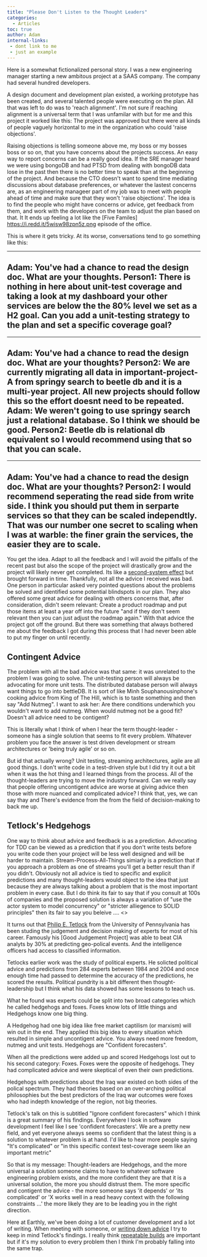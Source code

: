 ```yaml
---
title: "Please Don't Listen to the Thought Leaders"
categories:
  - Articles
toc: true
author: Adam
internal-links:
 - dont link to me
 - just an example
---
```


Here is a somewhat fictionalized personal story.  I was a new engineering manager starting a new ambitous project at a SAAS company. The company had several hundred developers. 

A design document and development plan existed, a working prototype has been created, and several talented people were executing on the plan. All that was left to do was to 'reach alignment'. I'm not sure if reaching alignment is a universal term that I was unfamilar with but for me and this project it worked like this: The project was approved but there were all kinds of people vaguely horizontal to me in the organization who could 'raise objections'. 

Raising objections is telling someone above me, my boss or my bosses boss or so on, that you have concerns about the projects success.  An easy way to report concerns can be a really good idea. If the SRE manager heard we were using bongoDB and had PTSD from dealing with bongoDB data lose in the past then there is no better time to speak than at the beginning of the project.  And because the CTO doesn't want to spend time mediating discussions about database preferences, or whatever the lastest concerns are, as an engineering manageer part of my job was to meet with people ahead of time and make sure that they won't 'raise objections'.  The idea is to find the people who might have concerns or advice, get feedback from them, and work with the developers on the team to adjust the plan based on that.  It It ends up feeling a lot like the [Five Familes] https://i.redd.it/5wisw98zpn5z.png episode of the office.

This is where it gets tricky. At its worse, conversations tend to go something like this:

---
Adam: You've had a chance to read the design doc.  What are your thoughts.
Person1: There is nothing in here about unit-test coverage and taking a look at my dashboard your other services are below the the 80% level we set as a H2 goal. Can you add a unit-testing strategy to the plan and set a specific coverage goal? 
---
---
Adam: You've had a chance to read the design doc.  What are your thoughts?
Person2: We are currently migrating all data in important-project-A from springy search to beetle db and it is a multi-year project. All new projects should follow this so the effort doesnt need to be repeated.
Adam: We weren't going to use springy search just a relational database. So I think we should be good.
Person2: Beetle db is relational db equivalent so I would recommend using that so that you can scale.
---
---
Adam: You've had a chance to read the design doc.  What are your thoughts?
Person2: I would recommend seperating the read side from write side. I think you should put them in serparte services so that they can be scaled independtly. That was our number one secret to scaling when I was at warble: the finer grain the services, the easier they are to scale.
---

You get the idea. Adapt to all the feedback and I will avoid the pitfalls of the recent past but also the scope of the project will drastically grow and the project will likely never get completed.  Its like a [second-system effect](https://en.wikipedia.org/wiki/Second-system_effect) but brought forward in time. Thankfully, not all the advice I received was bad.  One person in particular asked very pointed questions about the problems be solved and identified some potential blindspots in our plan.  They also offered some great advice for dealing with others concerns that, after consideration, didn't seem relevant: Create a product roadmap and put those items at least a year off into the future "and if they don't seem relevant then you can just adjust the roadmap again." With that advice the project got off the ground. But there was something that always bothered me about the feedback I got during this process that I had never been able to put my finger on until recently.

## Contingent Advice

The problem with all the bad advice was that same: it was unrelated to the problem I was going to solve.  The unit-testing person will always be advocating for more unit tests.  The distributed database person will always want things to go into bettleDB. It is sort of like Minh Souphanousinphone's cooking advice from King of The Hill, which is to taste something and then say "Add Nutmeg". I want to ask her: Are there conditions underwhich you wouldn't want to add nutmeg.  When would nutmeg not be a good fit?  Doesn't all advice need to be contigent?

This is literally what I think of when I hear the term thought-leader - someone has a single solution that seems to fit every problem. Whatever problem you face the answer is test driven development or stream architectures or 'being truly agile' or so on.

But id that actually wrong? Unit testing, streaming architectures, agile are all good things.  I don't write code in a test-driven style but I did try it out a bit when it was the hot thing and I learned things from the process.  All of the thought-leaders are trying to move the industry forward. Can we really say that people offering uncontigent advice are worse at giving advice then those with more nuanced and complicated advice? I think that, yes, we can say thay and There's evidence from the from the field of decision-making to back me up.

## Tetlock's Hedgehogs

One way to think about advice and feedback is as a prediction.  Advocating for TDD can be viewed as a prediction that if you don't write tests before you write code then your project will be less well designed and will be harder to maintain. Stream-Process-All-Things simiarly is a prediction that if you approach a problem as one of streams you'll get a better result than if you didn't. Obviously not all advice is tied to specific and explicit predictions and many thought-leaders would object to the idea that just because they are always talking about a problem that is the most important problem in every case. But I do think its fair to say that if you consult at 100s of companies and the proposed solution is always a variation of "use the actor system to model concurrency" or "stricter alliegence to SOLID principles" then its fair to say you beleive .... <<TODO>>  

It turns out that [Philip E. Tetlock]() from the University of Pennsylvania has been studing the judgement and decision making of experts for most of his career. Famously his [Good Judgement Project] was able to beat CIA analyts by 30% at predicting geo-polical events. And the intelligence officers had access to classified information.  

Tetlocks earlier work was the study of political experts. He solicted political advice and predictions from 284 experts between 1984 and 2004 and once enough time had passed to determine the accuracy of the predictions, he scored the results. Political pundrity is a bit different then thought-leadership but I think what his data showed has some lessons to teach us.

What he found was experts could be split into two broad categories which he called hedgehogs and foxes. Foxes know lots of little things and Hedgehogs know one big thing.  

A Hedgehog had one big idea like free market captilism (or marxism) will win out in the end. They applied this big idea to every situation which resulted in simple and uncontigent advice.  You always need more freedom, nutmeg and unit tests. Hedgehogs are "Confident forecasters".

When all the predictions were added up and scored Hedgehogs lost out to his second category: Foxes. Foxes were the opposite of hedgehogs. They had complicated advice and were skeptical of even their own predictions.  

Hedgehogs with predictions about the Iraq war existed on both sides of the polical spectrum. They had theories based on an over-arching political philosophies but the best predictors of the Iraq war outcomes were foxes who had indepth knowledge of the region, not big theories. 

Tetlock's talk on this is subtitled "Ignore confident forecasters" which I think is a great summary of his findings.  Everywhere I look in software development I feel like I see 'confident forecasters'. We are a pretty new  field, and yet everyone always seems so confident that the latest thing is a solution to whatever problem is at hand. I'd like to hear more people saying "It's complicated" or "in this specific context test-coverage seem like an important metric" 

So that is my message: Thought-leaders are Hedgehogs, and the more universal a solution someone claims to have to whatever software engineering problem exists, and the more confident they are that it is a universal solution, the more you should distrust them. The more specific and contigent the advice - the more someone says 'it depends' or 'its complicated'  or 'X works well in a read heavy context with the following constraints ...' the more likely they are to be leading you in the right direction.

Here at Earthly, we've been doing a lot of customer development and a lot of writing.  When meeting with someone, or [writing down advice](/blog/unit-vs-integration) I try to keep in mind Tetlock's findings. I really think [repeatable builds](https://earthly.dev) are important but if it's my solution to every problem then I think I'm probably falling into the same trap.  
